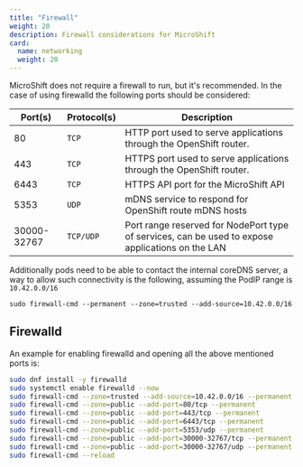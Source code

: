 ```yaml
---
title: "Firewall"
weight: 20
description: Firewall considerations for MicroShift
card:
  name: networking
  weight: 20
---
```


MicroShift does not require a firewall to run, but it's recommended. In the case of
using firewalld the following ports should be considered:

| Port(s)     | Protocol(s) | Description                                                  |
| ----------- | ----------- | ------------------------------------------------------------ |
| 80          | `TCP`       | HTTP port used to serve applications through the OpenShift router. |
| 443         | `TCP`       | HTTPS port used to serve applications through the OpenShift router. |
| 6443        | `TCP`       | HTTPS API port for the MicroShift API |
| 5353        | `UDP`       | mDNS service to respond for OpenShift route mDNS hosts |
| 30000-32767 | `TCP/UDP`   | Port range reserved for NodePort type of services, can be used to expose applications on the LAN |

Additionally pods need to be able to contact the internal coreDNS server, a way
to allow such connectivity is the following, assuming the PodIP range is `10.42.0.0/16`

`sudo firewall-cmd --permanent --zone=trusted --add-source=10.42.0.0/16`

## Firewalld
An example for enabling firewalld and opening all the above mentioned ports is:

```Bash
sudo dnf install -y firewalld
sudo systemctl enable firewalld --now
sudo firewall-cmd --zone=trusted --add-source=10.42.0.0/16 --permanent
sudo firewall-cmd --zone=public --add-port=80/tcp --permanent
sudo firewall-cmd --zone=public --add-port=443/tcp --permanent
sudo firewall-cmd --zone=public --add-port=6443/tcp --permanent
sudo firewall-cmd --zone=public --add-port=5353/udp --permanent
sudo firewall-cmd --zone=public --add-port=30000-32767/tcp --permanent
sudo firewall-cmd --zone=public --add-port=30000-32767/udp --permanent
sudo firewall-cmd --reload
```